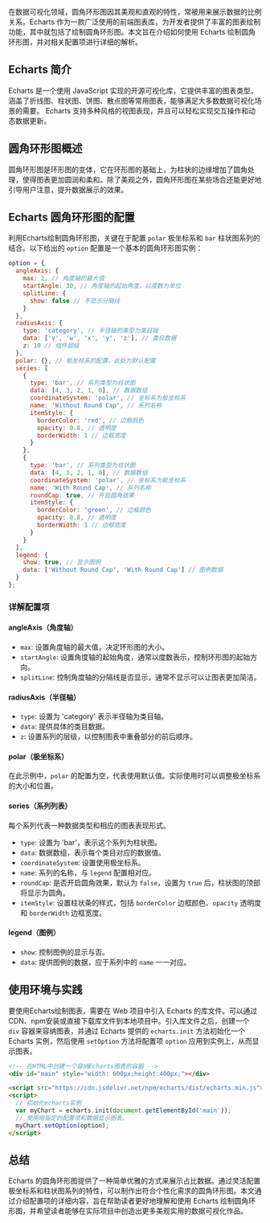 在数据可视化领域，圆角环形图因其美观和直观的特性，常被用来展示数据的比例关系。Echarts 作为一款广泛使用的前端图表库，为开发者提供了丰富的图表绘制功能，其中就包括了绘制圆角环形图。本文旨在介绍如何使用 Echarts 绘制圆角环形图，并对相关配置项进行详细的解析。

## Echarts 简介

Echarts 是一个使用 JavaScript 实现的开源可视化库，它提供丰富的图表类型，涵盖了折线图、柱状图、饼图、散点图等常用图表，能够满足大多数数据可视化场景的需要。 Echarts 支持多种风格的视图表现，并且可以轻松实现交互操作和动态数据更新。

## 圆角环形图概述

圆角环形图是环形图的变体，它在环形图的基础上，为柱状的边缘增加了圆角处理，使得图表更加圆润和柔和。除了美观之外，圆角环形图在某些场合还能更好地引导用户注意，提升数据展示的效果。

## Echarts 圆角环形图的配置

利用Echarts绘制圆角环形图，关键在于配置 `polar` 极坐标系和 `bar` 柱状图系列的结合。以下给出的 `option` 配置是一个基本的圆角环形图实例：

```javascript
option = {
  angleAxis: {
    max: 2, // 角度轴的最大值
    startAngle: 30, // 角度轴的起始角度，以度数为单位
    splitLine: {
      show: false // 不显示分隔线
    }
  },
  radiusAxis: {
    type: 'category', // 半径轴的类型为类目轴
    data: ['v', 'w', 'x', 'y', 'z'], // 类目数据
    z: 10 // 组件层级
  },
  polar: {}, // 极坐标系的配置，此处为默认配置
  series: [
    {
      type: 'bar', // 系列类型为柱状图
      data: [4, 3, 2, 1, 0], // 数据数组
      coordinateSystem: 'polar', // 坐标系为极坐标系
      name: 'Without Round Cap', // 系列名称
      itemStyle: {
        borderColor: 'red', // 边框颜色
        opacity: 0.8, // 透明度
        borderWidth: 1 // 边框宽度
      }
    },
    {
      type: 'bar', // 系列类型为柱状图
      data: [4, 3, 2, 1, 0], // 数据数组
      coordinateSystem: 'polar', // 坐标系为极坐标系
      name: 'With Round Cap', // 系列名称
      roundCap: true, // 开启圆角效果
      itemStyle: {
        borderColor: 'green', // 边框颜色
        opacity: 0.8, // 透明度
        borderWidth: 1 // 边框宽度
      }
    }
  ],
  legend: {
    show: true, // 显示图例
    data: ['Without Round Cap', 'With Round Cap'] // 图例数据
  }
};
```

### 详解配置项

#### angleAxis（角度轴）

- `max`: 设置角度轴的最大值，决定环形图的大小。
- `startAngle`: 设置角度轴的起始角度，通常以度数表示，控制环形图的起始方向。
- `splitLine`: 控制角度轴的分隔线是否显示，通常不显示可以让图表更加简洁。

#### radiusAxis（半径轴）

- `type`: 设置为 'category' 表示半径轴为类目轴。
- `data`: 提供具体的类目数据。
- `z`: 设置系列的层级，以控制图表中重叠部分的前后顺序。

#### polar（极坐标系）

在此示例中，`polar` 的配置为空，代表使用默认值。实际使用时可以调整极坐标系的大小和位置。

#### series（系列列表）

每个系列代表一种数据类型和相应的图表表现形式。

- `type`: 设置为 'bar'，表示这个系列为柱状图。
- `data`: 数据数组，表示每个类目对应的数据值。
- `coordinateSystem`: 设置使用极坐标系。
- `name`: 系列的名称，与 `legend` 配置相对应。
- `roundCap`: 是否开启圆角效果，默认为 `false`，设置为 `true` 后，柱状图的顶部将显示为圆角。
- `itemStyle`: 设置柱状条的样式，包括 `borderColor` 边框颜色、`opacity` 透明度和 `borderWidth` 边框宽度。

#### legend（图例）

- `show`: 控制图例的显示与否。
- `data`: 提供图例的数据，应于系列中的 `name` 一一对应。

## 使用环境与实践

要使用Echarts绘制图表，需要在 Web 项目中引入 Echarts 的库文件。可以通过CDN、npm安装或直接下载库文件到本地项目中。引入库文件之后，创建一个 `div` 容器来容纳图表，并通过 Echarts 提供的 `echarts.init` 方法初始化一个 Echarts 实例，然后使用 `setOption` 方法将配置项 `option` 应用到实例上，从而显示图表。

```html
<!-- 在HTML中创建一个容纳Echarts图表的容器 -->
<div id="main" style="width: 600px;height:400px;"></div>

<script src="https://cdn.jsdelivr.net/npm/echarts/dist/echarts.min.js"></script>
<script>
  // 初始化echarts实例
  var myChart = echarts.init(document.getElementById('main'));
  // 使用刚指定的配置项和数据显示图表。
  myChart.setOption(option);
</script>
```

## 总结

Echarts 的圆角环形图提供了一种简单优雅的方式来展示占比数据。通过灵活配置极坐标系和柱状图系列的特性，可以制作出符合个性化需求的圆角环形图。本文通过介绍配置项的详细内容，旨在帮助读者更好地理解和使用 Echarts 绘制圆角环形图，并希望读者能够在实际项目中创造出更多美观实用的数据可视化作品。